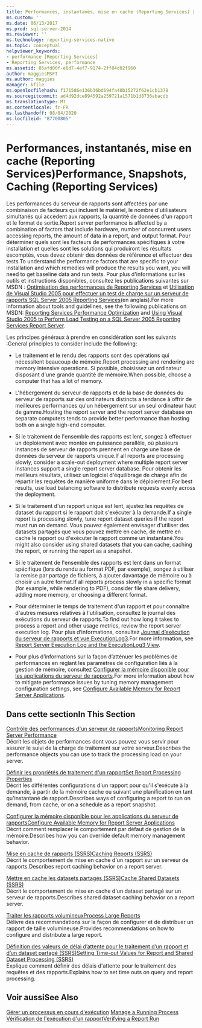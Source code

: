```yaml
---
title: Performances, instantanés, mise en cache (Reporting Services) | Microsoft Docs
ms.custom: ''
ms.date: 06/13/2017
ms.prod: sql-server-2014
ms.reviewer: ''
ms.technology: reporting-services-native
ms.topic: conceptual
helpviewer_keywords:
- performance [Reporting Services]
- Reporting Services, performance
ms.assetid: 85afd00f-e8d7-4ef7-9174-2ff84d82f960
author: maggiesMSFT
ms.author: maggies
manager: kfile
ms.openlocfilehash: f171586e136b36bd694fa40b15272f62e1cb1378
ms.sourcegitcommit: ad4d92dce894592a259721a1571b1d8736abacdb
ms.translationtype: MT
ms.contentlocale: fr-FR
ms.lasthandoff: 08/04/2020
ms.locfileid: "87700805"
---
```

# <a name="performance-snapshots-caching-reporting-services"></a><span data-ttu-id="d51b6-102">Performances, instantanés, mise en cache (Reporting Services)</span><span class="sxs-lookup"><span data-stu-id="d51b6-102">Performance, Snapshots, Caching (Reporting Services)</span></span>
  <span data-ttu-id="d51b6-103">Les performances du serveur de rapports sont affectées par une combinaison de facteurs qui incluent le matériel, le nombre d'utilisateurs simultanés qui accèdent aux rapports, la quantité de données d'un rapport et le format de sortie.</span><span class="sxs-lookup"><span data-stu-id="d51b6-103">Report server performance is affected by a combination of factors that include hardware, number of concurrent users accessing reports, the amount of data in a report, and output format.</span></span> <span data-ttu-id="d51b6-104">Pour déterminer quels sont les facteurs de performances spécifiques à votre installation et quelles sont les solutions qui produiront les résultats escomptés, vous devez obtenir des données de référence et effectuer des tests.</span><span class="sxs-lookup"><span data-stu-id="d51b6-104">To understand the performance factors that are specific to your installation and which remedies will produce the results you want, you will need to get baseline data and run tests.</span></span> <span data-ttu-id="d51b6-105">Pour plus d'informations sur les outils et instructions disponibles, consultez les publications suivantes sur MSDN : [Optimisation des performances de Reporting Services](https://blogs.msdn.com/b/sqlcat/archive/2013/10/30/reporting-services-performance-and-optimization.aspx) et [Utilisation de Visual Studio 2005 pour effectuer un test de charge sur un serveur de rapports SQL Server 2005 Reporting Services](https://go.microsoft.com/fwlink/?LinkID=77519)(en anglais).</span><span class="sxs-lookup"><span data-stu-id="d51b6-105">For more information about tools and guidelines, see the following publications on MSDN: [Reporting Services Performance Optimization](https://blogs.msdn.com/b/sqlcat/archive/2013/10/30/reporting-services-performance-and-optimization.aspx) and [Using Visual Studio 2005 to Perform Load Testing on a SQL Server 2005 Reporting Services Report Server](https://go.microsoft.com/fwlink/?LinkID=77519).</span></span>  
  
 <span data-ttu-id="d51b6-106">Les principes généraux à prendre en considération sont les suivants :</span><span class="sxs-lookup"><span data-stu-id="d51b6-106">General principles to consider include the following:</span></span>  
  
-   <span data-ttu-id="d51b6-107">Le traitement et le rendu des rapports sont des opérations qui nécessitent beaucoup de mémoire.</span><span class="sxs-lookup"><span data-stu-id="d51b6-107">Report processing and rendering are memory intensive operations.</span></span> <span data-ttu-id="d51b6-108">Si possible, choisissez un ordinateur disposant d'une grande quantité de mémoire.</span><span class="sxs-lookup"><span data-stu-id="d51b6-108">When possible, choose a computer that has a lot of memory.</span></span>  
  
-   <span data-ttu-id="d51b6-109">L'hébergement du serveur de rapports et de la base de données du serveur de rapports sur des ordinateurs distincts a tendance à offrir de meilleures performances qu'un hébergement sur un seul ordinateur haut de gamme.</span><span class="sxs-lookup"><span data-stu-id="d51b6-109">Hosting the report server and the report server database on separate computers tends to provide better performance than hosting both on a single high-end computer.</span></span>  
  
-   <span data-ttu-id="d51b6-110">Si le traitement de l'ensemble des rapports est lent, songez à effectuer un déploiement avec montée en puissance parallèle, où plusieurs instances de serveur de rapports prennent en charge une base de données du serveur de rapports unique.</span><span class="sxs-lookup"><span data-stu-id="d51b6-110">If all reports are processing slowly, consider a scale-out deployment where multiple report server instances support a single report server database.</span></span> <span data-ttu-id="d51b6-111">Pour obtenir les meilleurs résultats, utilisez un logiciel d'équilibrage de charge afin de répartir les requêtes de manière uniforme dans le déploiement.</span><span class="sxs-lookup"><span data-stu-id="d51b6-111">For best results, use load balancing software to distribute requests evenly across the deployment.</span></span>  
  
-   <span data-ttu-id="d51b6-112">Si le traitement d'un rapport unique est lent, ajustez les requêtes de dataset du rapport si le rapport doit s'exécuter à la demande.</span><span class="sxs-lookup"><span data-stu-id="d51b6-112">If a single report is processing slowly, tune report dataset queries if the report must run on demand.</span></span> <span data-ttu-id="d51b6-113">Vous pouvez également envisager d'utiliser des datasets partagés que vous pouvez mettre en cache, de mettre en cache le rapport ou d'exécuter le rapport comme un instantané.</span><span class="sxs-lookup"><span data-stu-id="d51b6-113">You might also consider using shared datasets that you can cache, caching the report, or running the report as a snapshot.</span></span>  
  
-   <span data-ttu-id="d51b6-114">Si le traitement de l'ensemble des rapports est lent dans un format spécifique (lors du rendu au format PDF, par exemple), songez à utiliser la remise par partage de fichiers, à ajouter davantage de mémoire ou à choisir un autre format.</span><span class="sxs-lookup"><span data-stu-id="d51b6-114">If all reports process slowly in a specific format (for example, while rendering to PDF), consider file share delivery, adding more memory, or choosing a different format.</span></span>  
  
-   <span data-ttu-id="d51b6-115">Pour déterminer le temps de traitement d'un rapport et pour connaître d'autres mesures relatives à l'utilisation, consultez le journal des exécutions du serveur de rapports.</span><span class="sxs-lookup"><span data-stu-id="d51b6-115">To find out how long it takes to process a report and other usage metrics, review the report server execution log.</span></span> <span data-ttu-id="d51b6-116">Pour plus d’informations, consultez [Journal d’exécution du serveur de rapports et vue ExecutionLog3](report-server-executionlog-and-the-executionlog3-view.md).</span><span class="sxs-lookup"><span data-stu-id="d51b6-116">For more information, see [Report Server Execution Log and the ExecutionLog3 View](report-server-executionlog-and-the-executionlog3-view.md).</span></span>  
  
-   <span data-ttu-id="d51b6-117">Pour plus d’informations sur la façon d’atténuer les problèmes de performances en réglant les paramètres de configuration liés à la gestion de mémoire, consultez [Configurer la mémoire disponible pour les applications du serveur de rapports](../report-server/configure-available-memory-for-report-server-applications.md).</span><span class="sxs-lookup"><span data-stu-id="d51b6-117">For more information about how to mitigate performance issues by tuning memory management configuration settings, see [Configure Available Memory for Report Server Applications](../report-server/configure-available-memory-for-report-server-applications.md).</span></span>  
  
## <a name="in-this-section"></a><span data-ttu-id="d51b6-118">Dans cette section</span><span class="sxs-lookup"><span data-stu-id="d51b6-118">In This Section</span></span>  
 [<span data-ttu-id="d51b6-119">Contrôle des performances d'un serveur de rapports</span><span class="sxs-lookup"><span data-stu-id="d51b6-119">Monitoring Report Server Performance</span></span>](monitoring-report-server-performance.md)  
 <span data-ttu-id="d51b6-120">Décrit les objets de performances dont vous pouvez vous servir pour assurer le suivi de la charge de traitement sur votre serveur.</span><span class="sxs-lookup"><span data-stu-id="d51b6-120">Describes the performance objects you can use to track the processing load on your server.</span></span>  
  
 [<span data-ttu-id="d51b6-121">Définir les propriétés de traitement d'un rapport</span><span class="sxs-lookup"><span data-stu-id="d51b6-121">Set Report Processing Properties</span></span>](set-report-processing-properties.md)  
 <span data-ttu-id="d51b6-122">Décrit les différentes configurations d'un rapport pour qu'il s'exécute à la demande, à partir de la mémoire cache ou suivant une planification en tant qu'instantané de rapport.</span><span class="sxs-lookup"><span data-stu-id="d51b6-122">Describes ways of configuring a report to run on demand, from cache, or on a schedule as a report snapshot.</span></span>  
  
 [<span data-ttu-id="d51b6-123">Configurer la mémoire disponible pour les applications du serveur de rapports</span><span class="sxs-lookup"><span data-stu-id="d51b6-123">Configure Available Memory for Report Server Applications</span></span>](../report-server/configure-available-memory-for-report-server-applications.md)  
 <span data-ttu-id="d51b6-124">Décrit comment remplacer le comportement par défaut de gestion de la mémoire.</span><span class="sxs-lookup"><span data-stu-id="d51b6-124">Describes how you can override default memory management behavior.</span></span>  
  
 [<span data-ttu-id="d51b6-125">Mise en cache de rapports &#40;SSRS&#41;</span><span class="sxs-lookup"><span data-stu-id="d51b6-125">Caching Reports &#40;SSRS&#41;</span></span>](caching-reports-ssrs.md)  
 <span data-ttu-id="d51b6-126">Décrit le comportement de mise en cache d'un rapport sur un serveur de rapports.</span><span class="sxs-lookup"><span data-stu-id="d51b6-126">Describes report caching behavior on a report server.</span></span>  
  
 [<span data-ttu-id="d51b6-127">Mettre en cache les datasets partagés &#40;SSRS&#41;</span><span class="sxs-lookup"><span data-stu-id="d51b6-127">Cache Shared Datasets &#40;SSRS&#41;</span></span>](cache-shared-datasets-ssrs.md)  
 <span data-ttu-id="d51b6-128">Décrit le comportement de mise en cache d'un dataset partagé sur un serveur de rapports.</span><span class="sxs-lookup"><span data-stu-id="d51b6-128">Describes shared dataset caching behavior on a report server.</span></span>  
  
 [<span data-ttu-id="d51b6-129">Traiter les rapports volumineux</span><span class="sxs-lookup"><span data-stu-id="d51b6-129">Process Large Reports</span></span>](process-large-reports.md)  
 <span data-ttu-id="d51b6-130">Délivre des recommandations sur la façon de configurer et de distribuer un rapport de taille volumineuse.</span><span class="sxs-lookup"><span data-stu-id="d51b6-130">Provides recommendations on how to configure and distribute a large report.</span></span>  
  
 [<span data-ttu-id="d51b6-131">Définition des valeurs de délai d’attente pour le traitement d’un rapport et d’un dataset partagé &#40;SSRS&#41;</span><span class="sxs-lookup"><span data-stu-id="d51b6-131">Setting Time-out Values for Report and Shared Dataset Processing &#40;SSRS&#41;</span></span>](setting-time-out-values-for-report-and-shared-dataset-processing-ssrs.md)  
 <span data-ttu-id="d51b6-132">Explique comment définir des délais d'attente pour le traitement des requêtes et des rapports.</span><span class="sxs-lookup"><span data-stu-id="d51b6-132">Explains how to set time outs on query and report processing.</span></span>  
  
## <a name="see-also"></a><span data-ttu-id="d51b6-133">Voir aussi</span><span class="sxs-lookup"><span data-stu-id="d51b6-133">See Also</span></span>  
 <span data-ttu-id="d51b6-134">[Gérer un processus en cours d'exécution](../subscriptions/manage-a-running-process.md) </span><span class="sxs-lookup"><span data-stu-id="d51b6-134">[Manage a Running Process](../subscriptions/manage-a-running-process.md) </span></span>  
 [<span data-ttu-id="d51b6-135">Vérification de l'exécution d'un rapport</span><span class="sxs-lookup"><span data-stu-id="d51b6-135">Verifying a Report Run</span></span>](verifying-a-report-run.md)  
  
  

